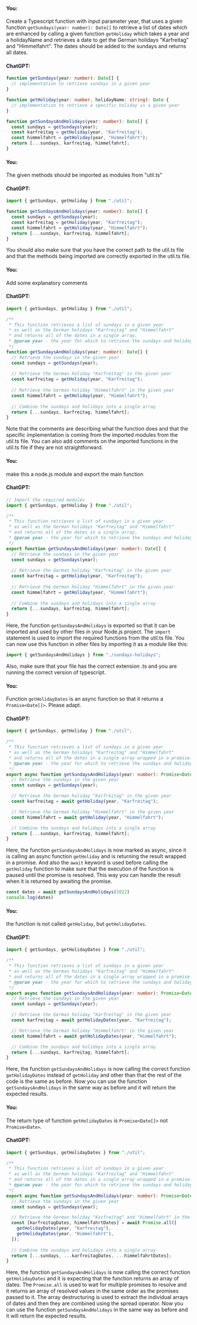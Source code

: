 #### You:
Create a Typescript function with input parameter year, that uses a given
function `getSundays(year: number): Date[]` to retrieve a list of dates which
are enhanced by calling a given function `getHoliday` which takes a year and a
holidayName and retrieves a date to get the German holidays "Karfreitag" and
"Himmelfahrt". The dates should be added to the sundays and returns all dates.

#### ChatGPT:
```typescript
function getSundays(year: number): Date[] {
  // implementation to retrieve sundays in a given year
}

function getHoliday(year: number, holidayName: string): Date {
  // implementation to retrieve a specific holiday in a given year
}

function getSundaysAndHolidays(year: number): Date[] {
  const sundays = getSundays(year);
  const karfreitag = getHoliday(year, "Karfreitag");
  const himmelfahrt = getHoliday(year, "Himmelfahrt");
  return [...sundays, karfreitag, himmelfahrt];
}
```

#### You:
The given methods should be imported as modules from "util.ts"

#### ChatGPT:
```typescript
import { getSundays, getHoliday } from "./util";

function getSundaysAndHolidays(year: number): Date[] {
  const sundays = getSundays(year);
  const karfreitag = getHoliday(year, "Karfreitag");
  const himmelfahrt = getHoliday(year, "Himmelfahrt");
  return [...sundays, karfreitag, himmelfahrt];
}
```

You should also make sure that you have the correct path to the util.ts file and
that the methods being imported are correctly exported in the util.ts file.

#### You:
Add some explanatory comments

#### ChatGPT:
```typescript
import { getSundays, getHoliday } from "./util";

/**
 * This function retrieves a list of sundays in a given year
 * as well as the German holidays "Karfreitag" and "Himmelfahrt"
 * and returns all of the dates in a single array.
 * @param year - the year for which to retrieve the sundays and holidays
 */
function getSundaysAndHolidays(year: number): Date[] {
  // Retrieve the sundays in the given year
  const sundays = getSundays(year);
  
  // Retrieve the German holiday "Karfreitag" in the given year
  const karfreitag = getHoliday(year, "Karfreitag");
  
  // Retrieve the German holiday "Himmelfahrt" in the given year
  const himmelfahrt = getHoliday(year, "Himmelfahrt");
  
  // Combine the sundays and holidays into a single array
  return [...sundays, karfreitag, himmelfahrt];
}
```

Note that the comments are describing what the function does and that the
specific implementation is coming from the imported modules from the util.ts
file. You can also add comments on the imported functions in the util.ts file if
they are not straightforward.

#### You:
make this a node.js module and export the main function

#### ChatGPT:
```typescript
// Import the required modules
import { getSundays, getHoliday } from "./util";

/**
 * This function retrieves a list of sundays in a given year
 * as well as the German holidays "Karfreitag" and "Himmelfahrt"
 * and returns all of the dates in a single array.
 * @param year - the year for which to retrieve the sundays and holidays
 */
export function getSundaysAndHolidays(year: number): Date[] {
  // Retrieve the sundays in the given year
  const sundays = getSundays(year);
  
  // Retrieve the German holiday "Karfreitag" in the given year
  const karfreitag = getHoliday(year, "Karfreitag");
  
  // Retrieve the German holiday "Himmelfahrt" in the given year
  const himmelfahrt = getHoliday(year, "Himmelfahrt");
  
  // Combine the sundays and holidays into a single array
  return [...sundays, karfreitag, himmelfahrt];
}
```

Here, the function `getSundaysAndHolidays` is exported so that it can be
imported and used by other files in your Node.js project. The `import` statement
is used to import the required functions from the util.ts file. You can now use
this function in other files by importing it as a module like this:

```typescript
import { getSundaysAndHolidays } from "./sundays-holidays";
```

Also, make sure that your file has the correct extension .ts and you are running
the correct version of typescript.

#### You:
Function `getHolidayDates` is an async function so that it returns a
`Promise<Date[]>`. Please adapt.

#### ChatGPT:
```typescript
import { getSundays, getHoliday } from "./util";

/**
 * This function retrieves a list of sundays in a given year
 * as well as the German holidays "Karfreitag" and "Himmelfahrt"
 * and returns all of the dates in a single array wrapped in a promise.
 * @param year - the year for which to retrieve the sundays and holidays
 */
export async function getSundaysAndHolidays(year: number): Promise<Date[]> {
  // Retrieve the sundays in the given year
  const sundays = getSundays(year);

  // Retrieve the German holiday "Karfreitag" in the given year
  const karfreitag = await getHoliday(year, "Karfreitag");

  // Retrieve the German holiday "Himmelfahrt" in the given year
  const himmelfahrt = await getHoliday(year, "Himmelfahrt");

  // Combine the sundays and holidays into a single array
  return [...sundays, karfreitag, himmelfahrt];
}
```

Here, the function `getSundaysAndHolidays` is now marked as async, since it is
calling an async function `getHoliday` and is returning the result wrapped in a
promise. And also the `await` keyword is used before calling the `getHoliday`
function to make sure that the execution of the function is paused until the
promise is resolved. This way you can handle the result when it is returned by
awaiting the promise.

```javascript
const dates = await getSundaysAndHolidays(2022)
console.log(dates)
```

#### You:
the function is not called `getHoliday`, but `getHolidayDates`.

#### ChatGPT:
```typescript
import { getSundays, getHolidayDates } from "./util";

/**
 * This function retrieves a list of sundays in a given year
 * as well as the German holidays "Karfreitag" and "Himmelfahrt"
 * and returns all of the dates in a single array wrapped in a promise.
 * @param year - the year for which to retrieve the sundays and holidays
 */
export async function getSundaysAndHolidays(year: number): Promise<Date[]> {
  // Retrieve the sundays in the given year
  const sundays = getSundays(year);

  // Retrieve the German holiday "Karfreitag" in the given year
  const karfreitag = await getHolidayDates(year, "Karfreitag");

  // Retrieve the German holiday "Himmelfahrt" in the given year
  const himmelfahrt = await getHolidayDates(year, "Himmelfahrt");

  // Combine the sundays and holidays into a single array
  return [...sundays, karfreitag, himmelfahrt];
}
```

Here, the function `getSundaysAndHolidays` is now calling the correct function
`getHolidayDates` instead of `getHoliday` and other than that the rest of the
code is the same as before. Now you can use the function `getSundaysAndHolidays`
in the same way as before and it will return the expected results.

#### You:
The return type of function `getHolidayDates` is `Promise<Date[]>` not
`Promise<Date>`.

#### ChatGPT:
```typescript
import { getSundays, getHolidayDates } from "./util";

/**
 * This function retrieves a list of sundays in a given year
 * as well as the German holidays "Karfreitag" and "Himmelfahrt"
 * and returns all of the dates in a single array wrapped in a promise.
 * @param year - the year for which to retrieve the sundays and holidays
 */
export async function getSundaysAndHolidays(year: number): Promise<Date[]> {
  // Retrieve the sundays in the given year
  const sundays = getSundays(year);

  // Retrieve the German holiday "Karfreitag" and "Himmelfahrt" in the given year
  const [karfreitagDates, himmelfahrtDates] = await Promise.all([
    getHolidayDates(year, "Karfreitag"),
    getHolidayDates(year, "Himmelfahrt"),
  ]);
  
  // Combine the sundays and holidays into a single array
  return [...sundays, ...karfreitagDates, ...himmelfahrtDates];
}
```

Here, the function `getSundaysAndHolidays` is now calling the correct function
`getHolidayDates` and it is expecting that the function returns an array of
dates. The `Promise.all` is used to wait for multiple promises to resolve and it
returns an array of resolved values in the same order as the promises passed to
it. The array destructuring is used to extract the individual arrays of dates
and then they are combined using the spread operator. Now you can use the
function `getSundaysAndHolidays` in the same way as before and it will return
the expected results.